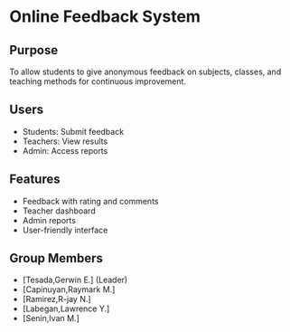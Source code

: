 # Online Feedback System

## Purpose
To allow students to give anonymous feedback on subjects, classes, and teaching methods for continuous improvement.

## Users
- Students: Submit feedback
- Teachers: View results
- Admin: Access reports

## Features
- Feedback with rating and comments  
- Teacher dashboard  
- Admin reports  
- User-friendly interface  

## Group Members
- [Tesada,Gerwin E.] (Leader)  
- [Capinuyan,Raymark M.]  
- [Ramirez,R-jay N.]  
- [Labegan,Lawrence Y.]
- [Senin,Ivan M.]
